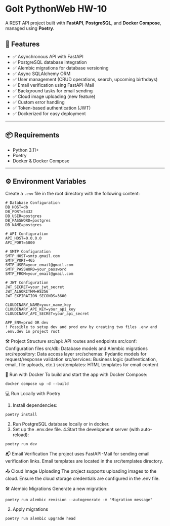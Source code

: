 # GoIt PythonWeb HW-10

A REST API project built with **FastAPI**, **PostgreSQL**, and **Docker Compose**, managed using **Poetry**.

## 🚀 Features

- ✅ Asynchronous API with FastAPI
- ✅ PostgreSQL database integration
- ✅ Alembic migrations for database versioning
- ✅ Async SQLAlchemy ORM
- ✅ User management (CRUD operations, search, upcoming birthdays)
- ✅ Email verification using FastAPI-Mail
- ✅ Background tasks for email sending
- ✅ Cloud image uploading (new feature)
- ✅ Custom error handling
- ✅ Token-based authentication (JWT)
- ✅ Dockerized for easy deployment

---

## 📦 Requirements

- Python 3.11+
- Poetry
- Docker & Docker Compose

---

## ⚙️ Environment Variables

Create a `.env` file in the root directory with the following content:

```env
# Database Configuration
DB_HOST=db
DB_PORT=5432
DB_USER=postgres
DB_PASSWORD=postgres
DB_NAME=postgres

# API Configuration
API_HOST=0.0.0.0
API_PORT=5000

# SMTP Configuration
SMTP_HOST=smtp.gmail.com
SMTP_PORT=465
SMTP_USER=your_email@gmail.com
SMTP_PASSWORD=your_password
SMTP_FROM=your_email@gmail.com

# JWT Configuration
JWT_SECRET=your_jwt_secret
JWT_ALGORITHM=HS256
JWT_EXPIRATION_SECONDS=3600

CLOUDINARY_NAME=your_name_key
CLOUDINARY_API_KEY=your_api_key
CLOUDINARY_API_SECRET=your_api_secret

APP_ENV=prod OR dev
! Possible to setup dev and prod env by creating two files .env and .env.dev in project root

```

🛠️ Project Structure
src/api: API routes and endpoints
src/conf: Configuration files
src/db: Database models and Alembic migrations
src/repository: Data access layer
src/schemas: Pydantic models for request/response validation
src/services: Business logic (authentication, email, file uploads, etc.)
src/templates: HTML templates for email content

🚀 Run with Docker
To build and start the app with Docker Compose:

```
docker compose up -d --build
```

💻 Run Locally with Poetry

1. Install dependencies:

```
poetry install
```

2. Run PostgreSQL database locally or in docker.
3. Set up the .env.dev file.
   4.Start the development server (with auto-reload):

```
poetry run dev
```

📬 Email Verification
The project uses FastAPI-Mail for sending email verification links.
Email templates are located in the src/templates directory.

📤 Cloud Image Uploading
The project supports uploading images to the cloud.
Ensure the cloud storage credentials are configured in the .env file.

🛠️ Alembic Migrations
Generate a new migration:

```
poetry run alembic revision --autogenerate -m "Migration message"
```

2. Apply migrations

```
poetry run alembic upgrade head
```
